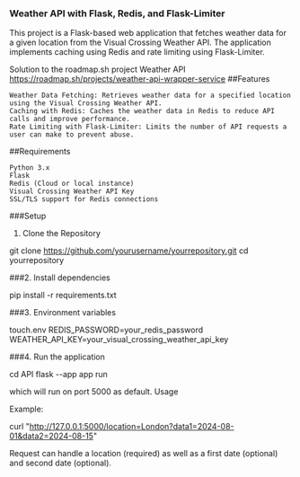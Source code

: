 ### Weather API with Flask, Redis, and Flask-Limiter

This project is a Flask-based web application that fetches weather data for a given location from the Visual Crossing Weather API. The application implements caching using Redis and rate limiting using Flask-Limiter.

Solution to the roadmap.sh project Weather API https://roadmap.sh/projects/weather-api-wrapper-service
##Features

    Weather Data Fetching: Retrieves weather data for a specified location using the Visual Crossing Weather API.
    Caching with Redis: Caches the weather data in Redis to reduce API calls and improve performance.
    Rate Limiting with Flask-Limiter: Limits the number of API requests a user can make to prevent abuse.

##Requirements

    Python 3.x
    Flask
    Redis (Cloud or local instance)
    Visual Crossing Weather API Key
    SSL/TLS support for Redis connections

###Setup
1. Clone the Repository

git clone https://github.com/yourusername/yourrepository.git
cd yourrepository

###2. Install dependencies

pip install -r requirements.txt

###3. Environment variables

touch.env
REDIS_PASSWORD=your_redis_password
WEATHER_API_KEY=your_visual_crossing_weather_api_key

###4. Run the application

cd API
flask --app app run

which will run on port 5000 as default.
Usage

Example:

curl "http://127.0.0.1:5000/location=London?data1=2024-08-01&data2=2024-08-15"

Request can handle a location (required) as well as a first date (optional) and second date (optional).
